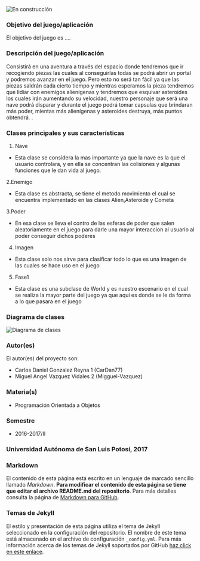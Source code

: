 ![En construcción](https://upload.wikimedia.org/wikipedia/commons/e/ef/En_construccion.jpg)

### Objetivo del juego/aplicación
El objetivo del juego es ....

### Descripción del juego/aplicación
Consistirá en una aventura a través del espacio donde tendremos que ir recogiendo piezas las cuales al conseguirlas todas se podrá abrir un portal y podremos avanzar en el juego.
Pero esto no será tan fácil ya que las piezas saldrán cada cierto tiempo y mientras esperamos la pieza tendremos que lidiar con enemigos alienígenas y tendremos que esquivar asteroides los cuales irán aumentando su velocidad, nuestro personaje que será una nave podrá disparar y durante el juego podrá tomar capsulas que brindaran más poder, mientas más alienígenas y asteroides destruya, más puntos obtendrá. 
.

### Clases principales y sus características
1. Nave 
* Esta clase se considera la mas importante ya que la nave es la que el usuario controlara, y en ella se concentran las colisiones y algunas funciones que le dan vida al juego.

2.Enemigo 
* Esta clase es abstracta, se tiene el metodo movimiento el cual se encuentra implementado en las clases Alien,Asteroide y Cometa

3.Poder
* En esa clase se lleva el contro de las esferas de poder que salen aleatoriamente en el juego para darle una mayor interaccion al usuario al poder conseguir dichos poderes

4. Imagen 
* Esta clase solo nos sirve para clasificar todo lo que es una imagen de las cuales se hace uso en el juego 

5. Fase1
* Esta clase es una subclase de World y es nuestro escenario en el cual se realiza la mayor parte del juego ya que aqui es donde se le da forma a lo que pasara en el juego 

### Diagrama de clases
![Diagrama de clases](url-del-diagrama.png)

### Autor(es)
El autor(es) del proyecto son:
- Carlos Daniel Gonzalez Reyna 1 (CarDan77) 
- Miguel Angel Vazquez Vidales 2 (Migguel-Vazquez)

### Materia(s)
- Programación Orientada a Objetos

### Semestre
- 2016-2017/II

### Universidad Autónoma de San Luis Potosí, 2017

### Markdown
El contenido de esta página está escrito en un lenguaje de marcado sencillo llamado _Markdown_. **Para modificar el contenido de esta página se tiene que editar el archivo README.md del repositorio**. Para más detalles consulta la página de [Markdown para GitHub](https://guides.github.com/features/mastering-markdown/).

### Temas de Jekyll
El estilo y presentación de esta página utiliza el tema de Jekyll seleccionado en la configuración del repositorio. El nombre de este tema está almacenado en el archivo de configuración `_config.yml`. Para más información acerca de los temas de Jekyll soportados por GitHub [haz click en este enlace](https://pages.github.com/themes/).
